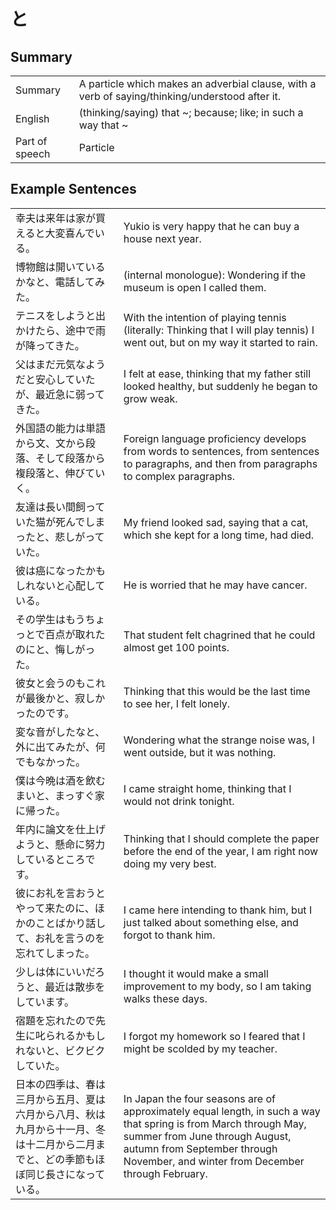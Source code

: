 # と

## Summary

<table><tr>   <td>Summary</td>   <td>A particle which makes an adverbial clause, with a verb of saying/thinking/understood after it.</td></tr><tr>   <td>English</td>   <td>(thinking/saying) that ~; because; like; in such a way that ~</td></tr><tr>   <td>Part of speech</td>   <td>Particle</td></tr></table>

## Example Sentences

<table><tr>   <td>幸夫は来年は家が買えると大変喜んでいる。</td>   <td>Yukio is very happy that he can buy a house next year.</td></tr><tr>   <td>博物館は開いているかなと、電話してみた。</td>   <td>(internal monologue): Wondering if the museum is open I called them.</td></tr><tr>   <td>テニスをしようと出かけたら、途中で雨が降ってきた。</td>   <td>With the intention of playing tennis (literally: Thinking that I will play tennis) I went out, but on my way it started to rain.</td></tr><tr>   <td>父はまだ元気なようだと安心していたが、最近急に弱ってきた。</td>   <td>I felt at ease, thinking that my father still looked healthy, but suddenly he began to grow weak.</td></tr><tr>   <td>外国語の能力は単語から文、文から段落、そして段落から複段落と、伸びていく。</td>   <td>Foreign language proficiency develops from words to sentences, from sentences to paragraphs, and then from paragraphs to complex paragraphs.</td></tr><tr>   <td>友達は長い間飼っていた猫が死んでしまったと、悲しがっていた。</td>   <td>My friend looked sad, saying that a cat, which she kept for a long time, had died.</td></tr><tr>   <td>彼は癌になったかもしれないと心配している。</td>   <td>He is worried that he may have cancer.</td></tr><tr>   <td>その学生はもうちょっとで百点が取れたのにと、悔しがった。</td>   <td>That student felt chagrined that he could almost get 100 points.</td></tr><tr>   <td>彼女と会うのもこれが最後かと、寂しかったのです。</td>   <td>Thinking that this would be the last time to see her, I felt lonely.</td></tr><tr>   <td>変な音がしたなと、外に出てみたが、何でもなかった。</td>   <td>Wondering what the strange noise was, I went outside, but it was nothing.</td></tr><tr>   <td>僕は今晩は酒を飲むまいと、まっすぐ家に帰った。</td>   <td>I came straight home, thinking that I would not drink tonight.</td></tr><tr>   <td>年内に論文を仕上げようと、懸命に努力しているところです。</td>   <td>Thinking that I should complete the paper before the end of the year, I am right now doing my very best.</td></tr><tr>   <td>彼にお礼を言おうとやって来たのに、ほかのことばかり話して、お礼を言うのを忘れてしまった。</td>   <td>I came here intending to thank him, but I just talked about something else, and forgot to thank him.</td></tr><tr>   <td>少しは体にいいだろうと、最近は散歩をしています。</td>   <td>I thought it would make a small improvement to my body, so I am taking walks these days.</td></tr><tr>   <td>宿題を忘れたので先生に叱られるかもしれないと、ビクビクしていた。</td>   <td>I forgot my homework so I feared that I might be scolded by my teacher.</td></tr><tr>   <td>日本の四季は、春は三月から五月、夏は六月から八月、秋は九月から十一月、冬は十二月から二月までと、どの季節もほぼ同じ長さになっている。</td>   <td>In Japan the four seasons are of approximately equal length, in such a way that spring is from March through May, summer from June through August, autumn from September through November, and winter from December through February.</td></tr></table>


